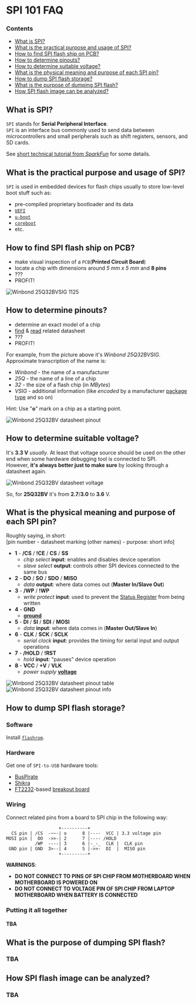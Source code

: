 

# SPI 101 FAQ


### Contents

 * [What is SPI?](#what-is-spi)
 * [What is the practical purpose and usage of SPI?](#what-is-the-practical-purpose-and-usage-of-spi)
 * [How to find SPI flash ship on PCB?](#how-to-find-spi-flash-ship-on-pcb)
 * [How to determine pinouts?](#how-to-determine-pinouts)
 * [How to determine suitable voltage?](#how-to-determine-suitable-voltage)
 * [What is the physical meaning and purpose of each SPI pin?](#what-is-the-physical-meaning-and-purpose-of-each-spi-pin)
 * [How to dump SPI flash storage?](#how-to-dump-spi-flash-storage)
 * [What is the purpose of dumping SPI flash?](#what-is-the-purpose-of-dumping-spi-flash)
 * [How SPI flash image can be analyzed?](#how-spi-flash-image-can-be-analyzed)





## What is SPI?

`SPI` stands for **Serial Peripheral Interface**.  
`SPI` is an interface bus commonly used to send data between microcontrollers and small peripherals such as shift registers, sensors, and SD cards.  

See [short technical tutorial from _SparkFun_](https://learn.sparkfun.com/tutorials/serial-peripheral-interface-spi) for some details.  




## What is the practical purpose and usage of SPI?

`SPI` is used in embedded devices for flash chips usually to store low-level boot stuff such as:
 - pre-compiled proprietary bootloader and its data
 - [`UEFI`](https://www.uefi.org)
 - [`u-boot`](https://www.denx.de/wiki/U-Boot)
 - [`coreboot`](https://coreboot.org/)
 - etc.  




## How to find SPI flash ship on PCB?

 - make visual inspection of a `PCB`(**Printed Circuit Board**)
 - locate a chip with dimensions around *5 mm x 5 mm* and **8 pins**
 - ???
 - PROFIT!

![Winbond 25Q32BVSIG 1125](../master/pics/spi_flash.png)  




## How to determine pinouts?

 - determine an exact model of a chip
 - [find](https://duckduckgo.com/?q=winbond+"w25q32bvsig"+datasheet) &
 [read](https://www.winbond.com/resource-files/w25q32bv_revi_100413_wo_automotive.pdf) related datasheet
 - ???
 - PROFIT!

For example, from the picture above it's _Winbond 25Q32BVSIG_.  
Approximate transcription of the name is:
 - _Winbond_ - the name of a manufacturer
 - _25Q_ - the name of a line of a chip
 - _32_ - the size of a flash chip (in _MBytes_)
 - _VSIG_ - additional information (like _encoded_ by a manufacturer
 [package type](https://en.wikipedia.org/wiki/List_of_integrated_circuit_packaging_types) and so on)

Hint: Use "**o**" mark on a chip as a starting point.

![Winbond 25Q32BV datasheet pinout](../master/pics/w25q32bv_datasheet_pinout.png)  




## How to determine suitable voltage?

It's **3.3 V** _usually_. At least that voltage source should be used on the other end when some hardware debugging tool is connected to SPI.  
However, **it's always better just to make sure** by looking through a datasheet again.  

![Winbond 25Q32BV datasheet voltage](../master/pics/w25q32bv_datasheet_voltage.png)  

So, for **25Q32BV** it's from **2.7**/**3.0** to **3.6** V.  




## What is the physical meaning and purpose of each SPI pin?

Roughly saying, in short:  
[pin number - datasheet marking (other names) - purpose: short info]

 - **1** - **/CS** / **!CE** / **CS** / **SS**
    - _chip select_ **input**: enables and disables device operation
    - _slave select_ **output**: controls other SPI devices connected to the same bus
 - **2** - **DO** / **SO** / **SDO** / **MISO**
    - _data_ **output**: where data comes out (**Master In/Slave Out**)
 - **3** - **/WP** / **!WP**
    - _write protect_ **input**: used to prevent the
 [Status Register](http://www.avrbeginners.net/architecture/spi/spi.html#spsr) from being written
 - **4** - **GND**
    - [**ground**](https://en.wikipedia.org/wiki/Ground_(electricity)#Electronics)
 - **5** - **DI** / **SI** / **SDI** / **MOSI**
    - _data_ **input**: where data comes in (**Master Out/Slave In**)
 - **6** - **CLK** / **SCK** / **SCLK**
    - _serial clock_ **input**: provides the timing for serial input and output operations
 - **7** - **/HOLD** / **!RST**
    - _hold_ **input**: "pauses" device operation
 - **8** - **VCC** / **+V** / **VLK**
    - _power supply_ [**voltage**](https://en.wikipedia.org/wiki/Voltage)

![Winbond 25Q32BV datasheet pinout table](../master/pics/w25q32bv_datasheet_pinout_table.png)  
![Winbond 25Q32BV datasheet pinout info](../master/pics/w25q32bv_datasheet_pinout_info.png)  




## How to dump SPI flash storage?


### Software

Install [`flashrom`](https://www.flashrom.org/Flashrom).


### Hardware

Get one of `SPI-to-USB` hardware tools:
 * [BusPirate](http://dangerousprototypes.com/docs/Bus_Pirate_v3.6)
 * [Shikra](https://int3.cc/products/the-shikra)
 * [FT2232](https://www.ftdichip.com/Products/ICs/FT2232H.html)-based [breakout board](http://dangerousprototypes.com/docs/FT2232_breakout_board)


### Wiring

Connect related pins from a board to SPI chip in the following way:
```
                    +----------+
  CS pin | /CS  -~~-| o      8 |----  VCC | 3.3 voltage pin
MOSI pin |  DO  ->>-| 2      7 |---- /HOLD
           /WP  ----| 3      6 |-_-_  CLK |  CLK pin
 GND pin | GND  3>--| 4      5 |->>-  DI  |  MISO pin
                    +----------+
```

**WARNINGS**:
 - **DO NOT CONNECT TO PINS OF SPI CHIP FROM MOTHERBOARD WHEN MOTHERBOARD IS POWERED ON**
 - **DO NOT CONNECT TO VOLTAGE PIN OF SPI CHIP FROM LAPTOP MOTHERBOARD WHEN BATTERY IS CONNECTED**


### Putting it all together

#### TBA




## What is the purpose of dumping SPI flash?

### TBA




## How SPI flash image can be analyzed?

### TBA




